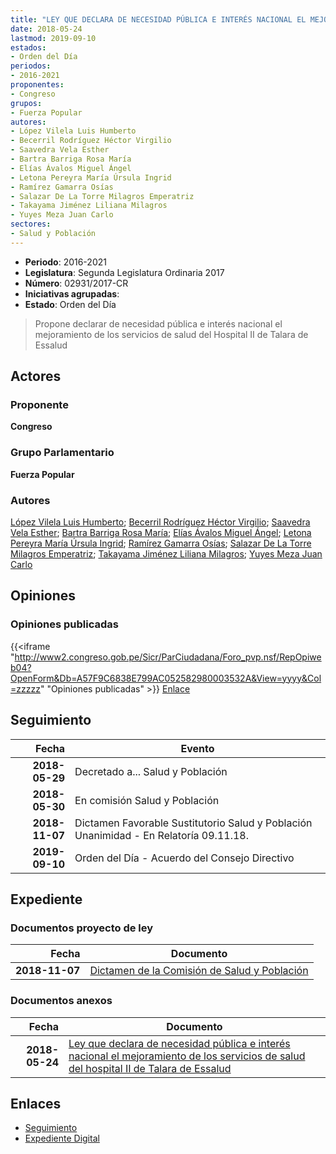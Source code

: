 ```yaml
---
title: "LEY QUE DECLARA DE NECESIDAD PÚBLICA E INTERÉS NACIONAL EL MEJORAMIENTO DE LOS SERVICIOS DE SALUD DEL HOSPITAL II DE TALARA DE ESSALUD"
date: 2018-05-24
lastmod: 2019-09-10
estados:
- Orden del Día
periodos:
- 2016-2021
proponentes:
- Congreso
grupos:
- Fuerza Popular
autores:
- López Vilela Luis Humberto
- Becerril Rodríguez Héctor Virgilio
- Saavedra Vela Esther
- Bartra Barriga Rosa María
- Elías Ávalos Miguel Ángel
- Letona Pereyra María Úrsula Ingrid
- Ramírez Gamarra Osías
- Salazar De La Torre Milagros Emperatriz
- Takayama Jiménez Liliana Milagros
- Yuyes Meza Juan Carlo
sectores:
- Salud y Población
---
```

- **Periodo**: 2016-2021
- **Legislatura**: Segunda Legislatura Ordinaria 2017
- **Número**: 02931/2017-CR
- **Iniciativas agrupadas**: 
- **Estado**: Orden del Día

> Propone declarar de necesidad pública e interés nacional el mejoramiento de los servicios de salud del Hospital II de Talara de Essalud


## Actores

### Proponente

**Congreso**

### Grupo Parlamentario

**Fuerza Popular**

### Autores

[López Vilela Luis Humberto](mailto:mailto:llopezv@congreso.gob.pe); [Becerril Rodríguez Héctor Virgilio](mailto:mailto:hbecerril@congreso.gob.pe); [Saavedra Vela Esther](mailto:mailto:esaavedra@congreso.gob.pe); [Bartra Barriga Rosa María](mailto:mailto:rbartra@congreso.gob.pe); [Elías Ávalos Miguel Ángel](mailto:mailto:melias@congreso.gob.pe); [Letona Pereyra María Úrsula Ingrid](mailto:mailto:mletona@congreso.gob.pe); [Ramírez Gamarra Osías](mailto:mailto:oramirez@congreso.gob.pe); [Salazar De La Torre Milagros Emperatriz](mailto:mailto:msalazard@congreso.gob.pe); [Takayama Jiménez Liliana Milagros](mailto:mailto:ltakayama@congreso.gob.pe); [Yuyes Meza Juan Carlo](mailto:mailto:jyuyes@congreso.gob.pe)

## Opiniones

### Opiniones publicadas

{{<iframe "http://www2.congreso.gob.pe/Sicr/ParCiudadana/Foro_pvp.nsf/RepOpiweb04?OpenForm&Db=A57F9C6838E799AC052582980003532A&View=yyyy&Col=zzzzz" "Opiniones publicadas" >}}
[Enlace](http://www2.congreso.gob.pe/Sicr/ParCiudadana/Foro_pvp.nsf/RepOpiweb04?OpenForm&Db=A57F9C6838E799AC052582980003532A&View=yyyy&Col=zzzzz)


## Seguimiento

| Fecha | Evento |
|------:|--------|
| **2018-05-29** | Decretado a... Salud y Población |
| **2018-05-30** | En comisión Salud y Población |
| **2018-11-07** | Dictamen Favorable Sustitutorio Salud y Población Unanimidad - En Relatoría 09.11.18. |
| **2019-09-10** | Orden del Día - Acuerdo del Consejo Directivo |

## Expediente

### Documentos proyecto de ley

| Fecha | Documento |
|------:|-----------|
| **2018-11-07** | [Dictamen de la Comisión de Salud y Población](http://www.leyes.congreso.gob.pe/Documentos/2016_2021/Dictamenes/Proyectos_de_Ley/02931DC21MAY20181107.pdf) |

### Documentos anexos

| Fecha | Documento |
|------:|-----------|
| **2018-05-24** | [Ley que declara de necesidad pública e interés nacional el mejoramiento de los servicios de salud del hospital II de Talara de Essalud](http://www.leyes.congreso.gob.pe/Documentos/2016_2021/Proyectos_de_Ley_y_de_Resoluciones_Legislativas/PL0293120180524..pdf) |

## Enlaces

- [Seguimiento](http://www2.congreso.gob.pe/Sicr/TraDocEstProc/CLProLey2016.nsf/f7fff46988ca05b1052578e100829cc7/76c956ac1472e46d0525829800021b68?OpenDocument)
- [Expediente Digital](http://www2.congreso.gob.pe/Sicr/TraDocEstProc/CLProLey2016.nsf/f7fff46988ca05b1052578e100829cc7/76c956ac1472e46d0525829800021b68?OpenDocument&Click=05257FB7005EB655.eb71d0cf91d8294e05256cdf006b5706/$Body/0.1C6C)

